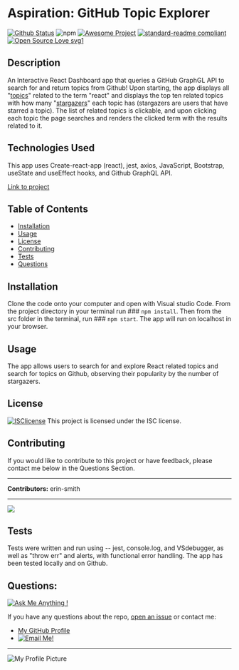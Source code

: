 

# Aspiration: GitHub Topic Explorer
[![Github Status](https://img.shields.io/badge/build-passing-green.svg)](https://shields.io/)
![npm](https://img.shields.io/npm/v/npm)
[![Awesome Project](https://img.shields.io/badge/%F0%9F%A4%A9-Awesome%20project-blueviolet.svg)](https://shields.io/)
[![standard-readme compliant](https://img.shields.io/badge/readme%20style-standard-brightgreen.svg?style=flat-square)](https://github.com/RichardLitt/standard-readme)
[![Open Source Love svg1](https://badges.frapsoft.com/os/v1/open-source.svg?v=103)](https://github.com/ellerbrock/open-source-badges/)

## Description
  An Interactive React Dashboard app that queries a GitHub GraphGL API to search for and return topics from Github!  Upon starting, the app displays all "[topics](https://docs.github.com/en/free-pro-team@latest/graphql/reference/objects#topic)" related to the term "react" and displays the top ten related topics with how many 
  "[stargazers](https://docs.github.com/en/free-pro-team@latest/graphql/reference/objects#stargazerconnection)" each topic has (stargazers are users that have starred a topic). The list of related topics is clickable, and upon clicking each topic the page searches and renders the clicked term with the results related to it.

## Technologies Used  
  This app uses Create-react-app (react), jest, axios, JavaScript, Bootstrap, useState and useEffect hooks, and Github GraphQL API.  
      

[Link to project](https://github.com/erin-smith/Aspiration) 


## Table of Contents
* [Installation](#Installation)
* [Usage](#Usage)
* [License](#License)
* [Contributing](#Contributing)
* [Tests](#Tests)
* [Questions](#Questions)
 
 
## Installation 
  Clone the code onto your computer and open with Visual studio Code.  From the project directory in your terminal run ### `npm install`.  Then from the src folder in the terminal, run ### `npm start`.  The app will run on localhost in your browser. 

## Usage 
  The app allows users to search for and explore React related topics and search for topics on Github, observing their popularity by the number of stargazers. 

## License 
[![ISClicense](https://img.shields.io/badge/license-ISC-blue.svg)](https://shields.io/)
  This project is licensed under the ISC license. 

## Contributing   
 If you would like to contribute to this project or have feedback, please contact me below in the Questions Section.
***
 **Contributors:** erin-smith   
***
[![](https://sourcerer.io/fame/erin-smith/erin-smith/Aspiration/images/0)](https://sourcerer.io/fame/erin-smith/erin-smith/Aspiration/links/0)

## Tests 
  Tests were written and run using -- jest, console.log, and VSdebugger, as well as "throw err" and alerts, with functional error handling. The app has been tested locally and on Github.

## Questions:  
[![Ask Me Anything !](https://img.shields.io/badge/Ask%20me-anything-1abc9c.svg)](https://GitHub.com/erin-smith)  

  If you have any questions about the repo, [open an issue](https://github.com/erin-smith/Aspiration/issues/new) or contact me:  

* [My GitHub Profile](http://github.com/erin-smith)
* [![Email Me!](https://img.shields.io/badge/email:-erin.acumen@gmail.com-9cf.svg)](<"mailto:erin.acumen@gmail.com">)
***
![My Profile Picture](https://avatars.githubusercontent.com/erin-smith?size=300)